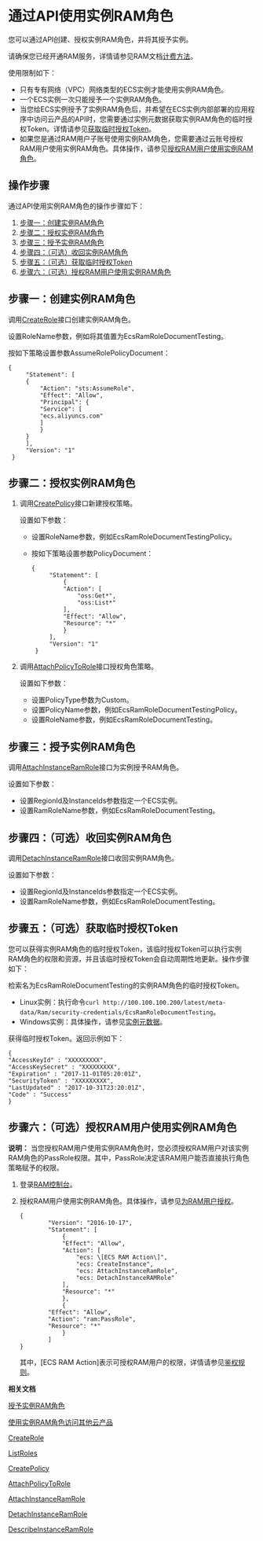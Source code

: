 # 通过API使用实例RAM角色

您可以通过API创建、授权实例RAM角色，并将其授予实例。

请确保您已经开通RAM服务，详情请参见RAM文档[计费方法](/intl.zh-CN/产品定价/计费方法.md)。

使用限制如下：

-   只有专有网络（VPC）网络类型的ECS实例才能使用实例RAM角色。
-   一个ECS实例一次只能授予一个实例RAM角色。
-   当您给ECS实例授予了实例RAM角色后，并希望在ECS实例内部部署的应用程序中访问云产品的API时，您需要通过实例元数据获取实例RAM角色的临时授权Token。详情请参见[获取临时授权Token](#Token)。
-   如果您是通过RAM用户子账号使用实例RAM角色，您需要通过云账号授权RAM用户使用实例RAM角色。具体操作，请参见[授权RAM用户使用实例RAM角色](#Authorize)。

## 操作步骤

通过API使用实例RAM角色的操作步骤如下：

1.  [步骤一：创建实例RAM角色](#step3)
2.  [步骤二：授权实例RAM角色](#section_jhn_g25_xdb)
3.  [步骤三：授予实例RAM角色](#section_pmw_bf5_xdb)
4.  [步骤四：（可选）收回实例RAM角色](#section_k4m_2f5_xdb)
5.  [步骤五：（可选）获取临时授权Token](#Token)
6.  [步骤六：（可选）授权RAM用户使用实例RAM角色](#Authorize)

## 步骤一：创建实例RAM角色

调用[CreateRole](/intl.zh-CN/API参考（RAM）/角色管理接口/CreateRole.md)接口创建实例RAM角色。

设置RoleName参数，例如将其值置为EcsRamRoleDocumentTesting。

按如下策略设置参数AssumeRolePolicyDocument：

```
{
     "Statement": [
     {
         "Action": "sts:AssumeRole",
         "Effect": "Allow",
         "Principal": {
         "Service": [
         "ecs.aliyuncs.com"
         ]
         }
     }
     ],
     "Version": "1"
 }
```

## 步骤二：授权实例RAM角色

1.  调用[CreatePolicy](/intl.zh-CN/API参考（RAM）/权限策略管理接口/CreatePolicy.md)接口新建授权策略。

    设置如下参数：

    -   设置RoleName参数，例如EcsRamRoleDocumentTestingPolicy。
    -   按如下策略设置参数PolicyDocument：

        ```
        {
             "Statement": [
                 {
                 "Action": [
                     "oss:Get*",
                     "oss:List*"
                 ],
                 "Effect": "Allow",
                 "Resource": "*"
                 }
             ],
             "Version": "1"
         }
        ```

2.  调用[AttachPolicyToRole](/intl.zh-CN/API参考（RAM）/权限策略管理接口/AttachPolicyToRole.md)接口授权角色策略。

    设置如下参数：

    -   设置PolicyType参数为Custom。
    -   设置PolicyName参数，例如EcsRamRoleDocumentTestingPolicy。
    -   设置RoleName参数，例如EcsRamRoleDocumentTesting。

## 步骤三：授予实例RAM角色

调用[AttachInstanceRamRole](/intl.zh-CN/API参考/实例/AttachInstanceRamRole.md)接口为实例授予RAM角色。

设置如下参数：

-   设置RegionId及InstanceIds参数指定一个ECS实例。
-   设置RamRoleName参数，例如EcsRamRoleDocumentTesting。

## 步骤四：（可选）收回实例RAM角色

调用[DetachInstanceRamRole](/intl.zh-CN/API参考/实例/DetachInstanceRamRole.md)接口收回实例RAM角色。

设置如下参数：

-   设置RegionId及InstanceIds参数指定一个ECS实例。
-   设置RamRoleName参数，例如EcsRamRoleDocumentTesting。

## 步骤五：（可选）获取临时授权Token

您可以获得实例RAM角色的临时授权Token，该临时授权Token可以执行实例RAM角色的权限和资源，并且该临时授权Token会自动周期性地更新。操作步骤如下：

检索名为EcsRamRoleDocumentTesting的实例RAM角色的临时授权Token。

-   Linux实例：执行命令`curl http://100.100.100.200/latest/meta-data/Ram/security-credentials/EcsRamRoleDocumentTesting`。
-   Windows实例：具体操作，请参见[实例元数据](/intl.zh-CN/实例/管理实例/使用实例元数据/什么是实例元数据.md)。

获得临时授权Token。返回示例如下：

```
{
"AccessKeyId" : "XXXXXXXXX",
"AccessKeySecret" : "XXXXXXXXX",
"Expiration" : "2017-11-01T05:20:01Z",
"SecurityToken" : "XXXXXXXXX",
"LastUpdated" : "2017-10-31T23:20:01Z",
"Code" : "Success"
}
```

## 步骤六：（可选）授权RAM用户使用实例RAM角色

**说明：** 当您授权RAM用户使用实例RAM角色时，您必须授权RAM用户对该实例RAM角色的PassRole权限。其中，PassRole决定该RAM用户能否直接执行角色策略赋予的权限。

1.  登录[RAM控制台](https://ram.console.aliyun.com/#/overview)。

2.  授权RAM用户使用实例RAM角色。具体操作，请参见[为RAM用户授权](/intl.zh-CN/用户管理/为RAM用户授权.md)。

    ```
    {
            "Version": "2016-10-17",
            "Statement": [
                {
                "Effect": "Allow",
                "Action": [
                    "ecs: \[ECS RAM Action\]",
                    "ecs: CreateInstance",
                    "ecs: AttachInstanceRamRole",
                    "ecs: DetachInstanceRAMRole"
                ],
                "Resource": "*"
                },
                {
            "Effect": "Allow",
            "Action": "ram:PassRole",
            "Resource": "*"
                }
            ]
    }
    ```

    其中，\[ECS RAM Action\]表示可授权RAM用户的权限，详情请参见[鉴权规则](/intl.zh-CN/API参考/鉴权规则.md)。


**相关文档**  


[授予实例RAM角色](/intl.zh-CN/安全/实例RAM角色/授予实例RAM角色.md)

[使用实例RAM角色访问其他云产品](/intl.zh-CN/最佳实践/使用实例RAM角色访问其他云产品.md)

[CreateRole](/intl.zh-CN/API参考（RAM）/角色管理接口/CreateRole.md)

[ListRoles](/intl.zh-CN/API参考（RAM）/角色管理接口/ListRoles.md)

[CreatePolicy](/intl.zh-CN/API参考（RAM）/权限策略管理接口/CreatePolicy.md)

[AttachPolicyToRole](/intl.zh-CN/API参考（RAM）/权限策略管理接口/AttachPolicyToRole.md)

[AttachInstanceRamRole](/intl.zh-CN/API参考/实例/AttachInstanceRamRole.md)

[DetachInstanceRamRole](/intl.zh-CN/API参考/实例/DetachInstanceRamRole.md)

[DescribeInstanceRamRole](/intl.zh-CN/API参考/实例/DescribeInstanceRamRole.md)

